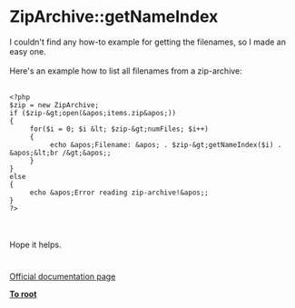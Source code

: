 # ZipArchive::getNameIndex



I couldn&apos;t find any how-to example for getting the filenames, so I made an easy one.<br><br>Here&apos;s an example how to list all filenames from a zip-archive:<br><br>

```
<?php
$zip = new ZipArchive;
if ($zip-&gt;open(&apos;items.zip&apos;))
{
     for($i = 0; $i &lt; $zip-&gt;numFiles; $i++)
     {   
          echo &apos;Filename: &apos; . $zip-&gt;getNameIndex($i) . &apos;&lt;br /&gt;&apos;;
     }
}
else
{
     echo &apos;Error reading zip-archive!&apos;;
}
?>
```
<br><br>Hope it helps.  

#

[Official documentation page](https://www.php.net/manual/en/ziparchive.getnameindex.php)

**[To root](/README.md)**